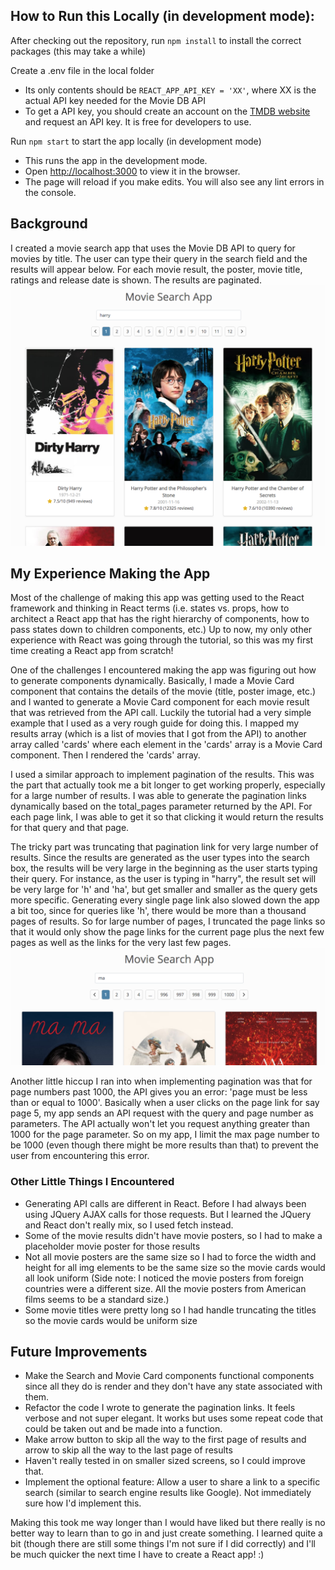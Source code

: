 ## How to Run this Locally (in development mode):
After checking out the repository, run ```npm install``` to install the correct packages (this may take a while)

Create a .env file in the local folder
- Its only contents should be `REACT_APP_API_KEY = 'XX'`, where XX is the actual API key needed for the Movie DB API
- To get a API key, you should create an account on the [TMDB website](https://www.themoviedb.org/account/signup) and request an API key. It is free for developers to use. 

Run `npm start` to start the app locally (in development mode)
- This runs the app in the development mode.
- Open [http://localhost:3000](http://localhost:3000) to view it in the browser.
- The page will reload if you make edits. You will also see any lint errors in the console.

## Background
I created a movie search app that uses the Movie DB API to query for movies by title. The user can type their query
in the search field and the results will appear below. For each movie result, the poster, movie title, ratings and 
release date is shown. The results are paginated. 
![screenshot1](/public/movieapp-screenshot1.png)

## My Experience Making the App
Most of the challenge of making this app was getting used to the React framework and thinking in React terms (i.e. states vs. props, how to architect a React app that has the right hierarchy of components, how to pass states down to children components, etc.) Up to now, my only other experience with React was going through the tutorial, so this was my first time creating a React app from scratch!

One of the challenges I encountered making the app was figuring out how to generate components dynamically. Basically, I made a Movie Card component that contains the details of the movie (title, poster image, etc.) and I wanted to generate a Movie Card component for each movie result that was retrieved from the API call. Luckily the tutorial had a very simple example that I used as a very rough guide for doing this. I mapped my results array (which is a list of movies that I got from the API) to another array called 'cards' where each element in the 'cards' array is a Movie Card component. Then I rendered the 'cards' array.  

I used a similar approach to implement pagination of the results. This was the part that actually took me a bit longer to get working properly, especially for a large number of results. I was able to generate the pagination links dynamically based on the total_pages parameter returned by the API. For each page link, I was able to get it so that clicking it would return the results for that query and that page. 

The tricky part was truncating that pagination link for very large number of results. Since the results are generated as the user types into the search box, the results will be very large in the beginning as the user starts typing their query. For instance, as the user is typing in "harry", the result set will be very large for 'h' and 'ha', but get smaller and smaller as the query gets more specific. Generating every single page link also slowed down the app a bit too, since for queries like 'h', there would be more than a thousand pages of results. So for large number of pages, I truncated the page links so that it would only show the page links for the current page plus the next few pages as well as the links for the very last few pages.
![screenshot2](/public/movieapp-screenshot2.png)

Another little hiccup I ran into when implementing pagination was that for page numbers past 1000, the API gives you an error: 'page must be less than or equal to 1000'. Basically when a user clicks on the page link for say page 5, my app sends an API request with the query and page number as parameters. The API actually won't let you request anything greater than 1000 for the page parameter. So on my app, I limit the max page number to be 1000 (even though there might be more results than that) to prevent the user from encountering this error.
    
### Other Little Things I Encountered
- Generating API calls are different in React. Before I had always been using JQuery AJAX calls for those requests. But I learned the JQuery and React don't really mix, so I used fetch instead.
- Some of the movie results didn't have movie posters, so I had to make a placeholder movie poster for those results
- Not all movie posters are the same size so I had to force the width and height for all img elements to be the same size so the movie cards would all look uniform (Side note: I noticed the movie posters from foreign countries were a different size. All the movie posters from American films seems to be a standard size.)
- Some movie titles were pretty long so I had handle truncating the titles so the movie cards would be uniform size

## Future Improvements
- Make the Search and Movie Card components functional components since all they do is render and they don't have any state associated with them.
- Refactor the code I wrote to generate the pagination links. It feels verbose and not super elegant. It works but uses some repeat code that could be taken out and be made into a function.
- Make arrow button to skip all the way to the first page of results and arrow to skip all the way to the last page of results
- Haven't really tested in on smaller sized screens, so I could improve that.
- Implement the optional feature: Allow a user to share a link to a specific search (similar to search engine results like Google). Not immediately sure how I'd implement this.

Making this took me way longer than I would have liked but there really is no better way to learn than to go in and just create something. I learned quite a bit (though there are still some things I'm not sure if I did correctly) and I'll be much quicker the next time I have to create a React app! :) 